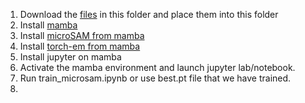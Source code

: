 1. Download the [files](https://drive.google.com/drive/u/4/folders/1hzald2Zfs5KtF5wr9MtEkgSJGrm2Tjzm) in this folder and place them into this folder
2. Install [mamba](https://mamba.readthedocs.io/en/latest/installation/mamba-installation.html)
3. Install [microSAM from mamba](https://computational-cell-analytics.github.io/micro-sam/micro_sam.html)
4. Install [torch-em from mamba](https://github.com/constantinpape/torch-em)
5. Install jupyter on mamba
6. Activate the mamba environment and launch jupyter lab/notebook.
7. Run train_microsam.ipynb or use best.pt file that we have trained.
8. 